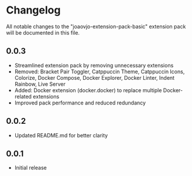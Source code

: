 # Changelog

All notable changes to the "joaovjo-extension-pack-basic" extension pack will be documented in this file.

## 0.0.3

- Streamlined extension pack by removing unnecessary extensions
- Removed: Bracket Pair Toggler, Catppuccin Theme, Catppuccin Icons, Colorize, Docker Compose, Docker Explorer, Docker Linter, Indent Rainbow, Live Server
- Added: Docker extension (docker.docker) to replace multiple Docker-related extensions
- Improved pack performance and reduced redundancy

## 0.0.2

- Updated README.md for better clarity

## 0.0.1

- Initial release